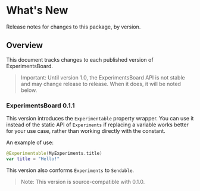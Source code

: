 # What's New

Release notes for changes to this package, by version.

## Overview

This document tracks changes to each published version of ExperimentsBoard.

> Important: Until version 1.0, the ExperimentsBoard API is not stable and may change release to release. When it does, it will be noted below.

### ExperimentsBoard 0.1.1

This version introduces the ``Experimentable`` property wrapper. You can use it instead of the static API of ``Experiments`` if replacing a variable works better for your use case, rather than working directly with the constant.

An example of use:

```swift
@Experimentable(MyExperiments.title)
var title = "Hello!"
```

This version also conforms ``Experiments`` to `Sendable`.

> Note: This version is source-compatible with 0.1.0.
